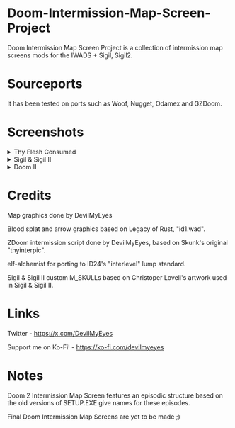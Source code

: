 # Doom-Intermission-Map-Screen-Project

Doom Intermission Map Screen Project is a collection of intermission map screens mods for the IWADS + Sigil, Sigil2.

# Sourceports

It has been tested on ports such as Woof, Nugget, Odamex and GZDoom.

# Screenshots

<details>
	<summary>Thy Flesh Consumed</summary>
	<img alt="Thy Flesh Consumed - E4M5" width="720" src="./screenshots/tfc_e4m5.png">
</details>

<details>
	<summary>Sigil & Sigil II</summary>
	<img alt="Sigil - E5M2" width="720" src="./screenshots/sigil_e5m2.png">
	<img alt="Sigil II - E6M8" width="720" src="./screenshots/sigil2_e6m8.png">
</details>

<details>
	<summary>Doom II</summary>
	<img alt="Doom II - MAP02" width="720" src="./screenshots/doom2_map02.png">
	<img alt="Doom II - MAP15" width="720" src="./screenshots/doom2_map15.png">
	<img alt="Doom II - MAP25" width="720" src="./screenshots/doom2_map25.png">
</details>

# Credits

Map graphics done by DevilMyEyes

Blood splat and arrow graphics based on Legacy of Rust, "id1.wad".

ZDoom intermission script done by DevilMyEyes, based on Skunk's original "thyinterpic".

elf-alchemist for porting to ID24's "interlevel" lump standard.

Sigil & Sigil II custom M_SKULLs based on Christoper Lovell's artwork used in Sigil & Sigil II.

# Links

Twitter - https://x.com/DevilMyEyes

Support me on Ko-Fi! - https://ko-fi.com/devilmyeyes

# Notes

Doom 2 Intermission Map Screen features an episodic structure based on the old versions of SETUP.EXE give names for these episodes.

Final Doom Intermission Map Screens are yet to be made ;)

